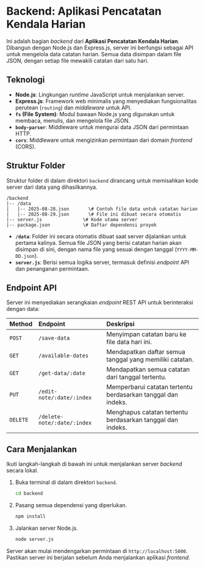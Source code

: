# Backend: Aplikasi Pencatatan Kendala Harian

Ini adalah bagian *backend* dari **Aplikasi Pencatatan Kendala Harian**. Dibangun dengan Node.js dan Express.js, server ini berfungsi sebagai API untuk mengelola data catatan harian. Semua data disimpan dalam file JSON, dengan setiap file mewakili catatan dari satu hari.

## Teknologi

- **Node.js**: Lingkungan *runtime* JavaScript untuk menjalankan server.
- **Express.js**: Framework web minimalis yang menyediakan fungsionalitas perutean (`routing`) dan *middleware* untuk API.
- **`fs` (File System)**: Modul bawaan Node.js yang digunakan untuk membaca, menulis, dan mengelola file JSON.
- **`body-parser`**: Middleware untuk mengurai data JSON dari permintaan HTTP.
- **`cors`**: Middleware untuk mengizinkan permintaan dari domain *frontend* (CORS).

## Struktur Folder

Struktur folder di dalam direktori `backend` dirancang untuk memisahkan kode server dari data yang dihasilkannya.

```tree
/backend
|-- /data
|   |-- 2025-08-28.json       \# Contoh file data untuk catatan harian
|   |-- 2025-08-29.json       \# File ini dibuat secara otomatis
|-- server.js               \# Kode utama server
|-- package.json            \# Daftar dependensi proyek
```

- **`/data`**: Folder ini secara otomatis dibuat saat server dijalankan untuk pertama kalinya. Semua file JSON yang berisi catatan harian akan disimpan di sini, dengan nama file yang sesuai dengan tanggal (`YYYY-MM-DD.json`).
- **`server.js`**: Berisi semua logika server, termasuk definisi *endpoint* API dan penanganan permintaan.

## Endpoint API

Server ini menyediakan serangkaian *endpoint* REST API untuk berinteraksi dengan data:

| Method   | Endpoint                    | Deskripsi                                                    |
| :------- | :-------------------------- | :----------------------------------------------------------- |
| `POST`   | `/save-data`                | Menyimpan catatan baru ke file data hari ini.                |
| `GET`    | `/available-dates`          | Mendapatkan daftar semua tanggal yang memiliki catatan.      |
| `GET`    | `/get-data/:date`           | Mendapatkan semua catatan dari tanggal tertentu.             |
| `PUT`    | `/edit-note/:date/:index`   | Memperbarui catatan tertentu berdasarkan tanggal dan indeks. |
| `DELETE` | `/delete-note/:date/:index` | Menghapus catatan tertentu berdasarkan tanggal dan indeks.   |

## Cara Menjalankan

Ikuti langkah-langkah di bawah ini untuk menjalankan server *backend* secara lokal.

1. Buka terminal di dalam direktori `backend`.

    ```bash
    cd backend
    ```

2. Pasang semua dependensi yang diperlukan.

    ```bash
    npm install
    ```

3. Jalankan server Node.js.

    ```bash
    node server.js
    ```

Server akan mulai mendengarkan permintaan di `http://localhost:5000`. Pastikan server ini berjalan sebelum Anda menjalankan aplikasi *frontend*.

